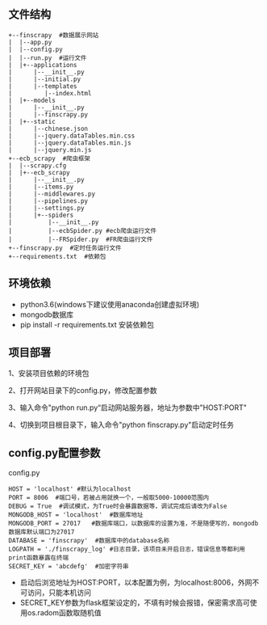 ## 文件结构
```
+--finscrapy  #数据展示网站
|  |--app.py
|  |--config.py
|  |--run.py  #运行文件
|  |+--applications
|      |--__init__.py
|      |--initial.py
|      |--templates
|         |--index.html
|  |+--models
|      |--__init__.py
|      |--finscrapy.py
|  |+--static
|      |--chinese.json
|      |--jquery.dataTables.min.css
|      |--jquery.dataTables.min.js
|      |--jquery.min.js
+--ecb_scrapy  #爬虫框架
|  |--scrapy.cfg
|  |+--ecb_scrapy
|      |--__init__.py
|      |--items.py
|      |--middlewares.py
|      |--pipelines.py
|      |--settings.py
|      |+--spiders
|          |--__init__.py
|          |--ecbSpider.py #ecb爬虫运行文件
|          |--FRSpider.py  #FR爬虫运行文件
+--finscrapy.py  #定时任务运行文件
+--requirements.txt  #依赖包
```
## 环境依赖
* python3.6(windows下建议使用anaconda创建虚拟环境)
* mongodb数据库
* pip install -r requirements.txt 安装依赖包
## 项目部署
1、安装项目依赖的环境包

2、打开网站目录下的config.py，修改配置参数

3、输入命令"python run.py“启动网站服务器，地址为参数中"HOST:PORT"

4、切换到项目根目录下，输入命令"python finscrapy.py"启动定时任务
## config.py配置参数
config.py
```
HOST = 'localhost' #默认为localhost
PORT = 8006  #端口号，若被占用就换一个，一般取5000-10000范围内
DEBUG = True  #调试模式，为True时会暴露数据等，调试完成后请改为False
MONGODB_HOST = 'localhost'  #数据库地址
MONGODB_PORT = 27017   #数据库端口，以数据库的设置为准，不是随便写的，mongodb数据库默认端口为27017
DATABASE = 'finscrapy'  #数据库中的database名称
LOGPATH = './finscrapy_log' #日志目录，该项目未开启日志，错误信息等都利用print函数暴露在终端
SECRET_KEY = 'abcdefg'  #加密字符串
```
* 启动后浏览地址为HOST:PORT，以本配置为例，为localhost:8006，外网不可访问，只能本机访问
* SECRET_KEY参数为flask框架设定的，不填有时候会报错，保密需求高可使用os.radom函数取随机值